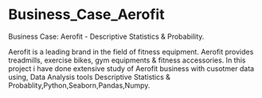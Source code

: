 # Business_Case_Aerofit
 Business Case: Aerofit - Descriptive Statistics &amp; Probability.
 
Aerofit is a leading brand in the field of fitness equipment. Aerofit provides treadmills, exercise bikes, gym equipments & fitness accessories.
In this project i have done extensive study of Aerofit business with cusotmer data using, Data Analysis tools Descriptive Statistics & Probablity,Python,Seaborn,Pandas,Numpy.
